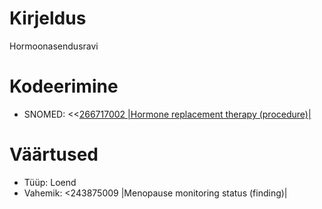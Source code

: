 # Kirjeldus
Hormoonasendusravi

# Kodeerimine
- SNOMED: <<[266717002 |Hormone replacement therapy (procedure)|](concept:snomed-ct|266717002)

# Väärtused
- Tüüp: Loend
- Vahemik: <243875009 |Menopause monitoring status (finding)|